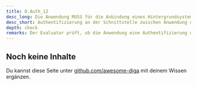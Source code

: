 ```yaml
---
title: O.Auth_12
desc_long: Die Anwendung MUSS für die Anbindung eines Hintergrundsystems eine dem Stand der Technik entsprechende Authentifizierung verwenden.
desc_short: Authentifizierung an der Schnittstelle zwischen Anwendung und Hintergrundsystem.
depth: check
remarks: Der Evaluator prüft, ob die Anwendung eine Authentifizierung des Hintergrundsystems unterstützt.
---
```


## Noch keine Inhalte

Du kannst diese Seite unter [github.com/awesome-diga](https://github.com/awesome-diga/tr-faq) mit deinem Wissen ergänzen.
